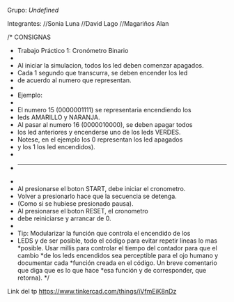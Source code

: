  
 Grupo: _Undefined_

 Integrantes: 
 //Sonia Luna
//David Lago
//Magariños Alan


/* CONSIGNAS
 * Trabajo Práctico 1: Cronómetro Binario
 *
 * Al iniciar la simulacion, todos los led deben comenzar apagados.
 * Cada 1 segundo que transcurra, se deben encender los led
 * de acuerdo al numero que representan.
 *
 * Ejemplo:
 *
 * El numero 15 (0000001111) se representaria encendiendo los
 * leds AMARILLO y NARANJA.
 * Al pasar al numero 16 (0000010000), se deben apagar todos
 * los led anteriores y encenderse uno de los leds VERDES.
 * Notese, en el ejemplo los 0 representan los led apagados
 * y los 1 los led encendidos).
 *
 * -------------------------------------------------------
 *
 * Al presionarse el boton START, debe iniciar el cronometro.
 * Volver a presionarlo hace que la secuencia se detenga.
 *  (Como si se hubiese presionado pausa).
 * Al presionarse el boton RESET, el cronometro
 * debe reiniciarse y arrancar de 0.
 *
 * Tip: Modularizar la función que controla el encendido de los
 * LEDS y de ser posible, todo el código para evitar repetir lineas lo mas
 *posible. Usar millis para controlar el tiempo del contador para que el cambio
 *de los leds encendidos sea perceptible para el ojo humano y documentar cada
 *función creada en el código. Un breve comentario que diga que es lo que hace
 *esa función y de corresponder, que retorna).
 */
 
Link del tp https://www.tinkercad.com/things/iVfmEiK8nDz
